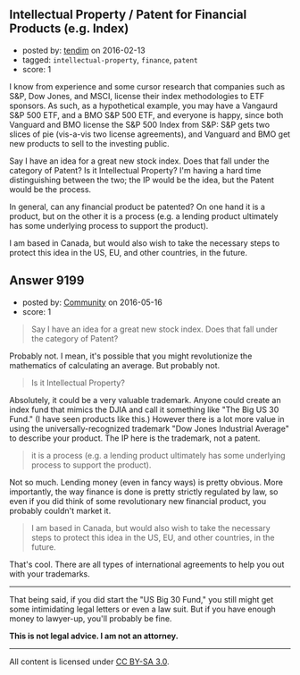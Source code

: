 ## Intellectual Property / Patent for Financial Products (e.g. Index)

- posted by: [tendim](https://stackexchange.com/users/5564882/tendim) on 2016-02-13
- tagged: `intellectual-property`, `finance`, `patent`
- score: 1

I know from experience and some cursor research that companies such as S&P, Dow Jones, and MSCI, license their index methodologies to ETF sponsors.  As such, as a hypothetical example, you may have a Vangaurd S&P 500 ETF, and a BMO S&P 500 ETF, and everyone is happy, since both Vanguard and BMO license the S&P 500 Index from S&P: S&P gets two slices of pie (vis-a-vis two license agreements), and Vanguard and BMO get new products to sell to the investing public.

Say I have an idea for a great new stock index.  Does that fall under the category of Patent?  Is it Intellectual Property?  I'm having a hard time distinguishing between the two; the IP would be the idea, but the Patent would be the process.

In general, can any financial product be patented?  On one hand it is a product, but on the other it is a process (e.g. a lending product ultimately has some underlying process to support the product).

I am based in Canada, but would also wish to take the necessary steps to protect this idea in the US, EU, and other countries, in the future.



## Answer 9199

- posted by: [Community](https://stackexchange.com/users/-1/community) on 2016-05-16
- score: 1

> Say I have an idea for a great new stock index. Does that fall under the category of Patent?

Probably not. I mean, it's possible that you might revolutionize the mathematics of calculating an average. But probably not.

> Is it Intellectual Property?

Absolutely, it could be a very valuable trademark. Anyone could create an index fund that mimics the DJIA and call it something like "The Big US 30 Fund." (I have seen products like this.) However there is a lot more value in using the universally-recognized trademark "Dow Jones Industrial Average" to describe your product. The IP here is the trademark, not a patent.

> it is a process (e.g. a lending product ultimately has some underlying process to support the product).

Not so much. Lending money (even in fancy ways) is pretty obvious. More importantly, the way finance is done is pretty strictly regulated by law, so even if you did think of some revolutionary new financial product, you probably couldn't market it.

> I am based in Canada, but would also wish to take the necessary steps to protect this idea in the US, EU, and other countries, in the future.

That's cool. There are all types of international agreements to help you out with your trademarks.

---

That being said, if you did start the "US Big 30 Fund," you still might get some intimidating legal letters or even a law suit. But if you have enough money to lawyer-up, you'll probably be fine.

**This is not legal advice. I am not an attorney.**



---

All content is licensed under [CC BY-SA 3.0](https://creativecommons.org/licenses/by-sa/3.0/).
